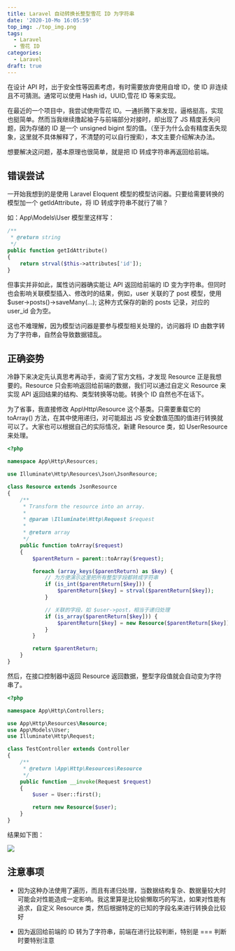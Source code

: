 ```yaml
---
title: Laravel 自动转换长整型雪花 ID 为字符串
date: '2020-10-Mo 16:05:59'
top_img: ./top_img.png
tags:
  - Laravel
  - 雪花 ID
categories:
  - Laravel
draft: true
---
```


在设计 API 时，出于安全性等因素考虑，有时需要放弃使用自增 ID，使 ID 非连续且不可猜测。通常可以使用 Hash id，UUID,雪花 ID 等来实现。

在最近的一个项目中，我尝试使用雪花 ID。一通折腾下来发现，逼格挺高，实现也挺简单。然而当我继续撸起袖子与前端部分对接时，却出现了 JS 精度丢失问题，因为存储的 ID 是一个 unsigned bigint 型的值。（至于为什么会有精度丢失现象，这里就不具体解释了，不清楚的可以自行搜索），本文主要介绍解决办法。

想要解决这问题，基本原理也很简单，就是把 ID 转成字符串再返回给前端。

## 错误尝试

一开始我想到的是使用 Laravel Eloquent 模型的模型访问器。只要给需要转换的模型加一个 getIdAttribute，将 ID 转成字符串不就行了嘛？

如：App\Models\User 模型里这样写：

```php
/**
 * @return string
 */
public function getIdAttribute()
{
    return strval($this->attributes['id']);
}
```

但事实并非如此，属性访问器确实能让 API 返回给前端的 ID 变为字符串。但同时也会影响关联模型插入、修改时的结果，例如，user 关联的了 post 模型，使用 $user->posts()->saveMany(...); 这种方式保存的新的 posts 记录，对应的 user_id 会为空。

这也不难理解，因为模型访问器是要参与模型相关处理的，访问器将 ID 由数字转为了字符串，自然会导致数据错乱。

## 正确姿势

冷静下来决定先认真思考再动手，查阅了官方文档，才发现 Resource 正是我想要的。Resource 只会影响返回给前端的数据，我们可以通过自定义 Resource 来实现 API 返回结果的结构、类型转换等功能。转换个 ID 自然也不在话下。

为了省事，我直接修改 App\Http\Resource 这个基类。只需要重载它的 toArray() 方法，在其中使用递归，对可能超出 JS 安全数值范围的值进行转换就可以了。大家也可以根据自己的实际情况，新建 Resource 类，如 UserResource 来处理。

```php
<?php

namespace App\Http\Resources;

use Illuminate\Http\Resources\Json\JsonResource;

class Resource extends JsonResource
{
    /**
     * Transform the resource into an array.
     *
     * @param \Illuminate\Http\Request $request
     *
     * @return array
     */
    public function toArray($request)
    {
        $parentReturn = parent::toArray($request);

        foreach (array_keys($parentReturn) as $key) {
            // 为方便演示这里把所有整型字段都转成字符串
            if (is_int($parentReturn[$key])) {
                $parentReturn[$key] = strval($parentReturn[$key]);
            }

            // 关联的字段，如 $user->post，相当于递归处理
            if (is_array($parentReturn[$key])) {
                $parentReturn[$key] = new Resource($parentReturn[$key]);
            }
        }

        return $parentReturn;
    }
}
```

然后，在接口控制器中返回 Resource 返回数据，整型字段值就会自动变为字符串了。

```php
<?php

namespace App\Http\Controllers;

use App\Http\Resources\Resource;
use App\Models\User;
use Illuminate\Http\Request;

class TestController extends Controller
{
    /**
     * @return \App\Http\Resources\Resource
     */
    public function __invoke(Request $request)
    {
        $user = User::first();

        return new Resource($user);
    }
}
```

结果如下图：

![](./result.png)

## 注意事项

- 因为这种办法使用了遍历，而且有递归处理，当数据结构复杂、数据量较大时可能会对性能造成一定影响。我这里算是比较偷懒取巧的写法，如果对性能有追求，自定义 Resource 类，然后根据特定的已知的字段名来进行转换会比较好

- 因为返回给前端的 ID 转为了字符串，前端在进行比较判断，特别是 === 判断时要特别注意
